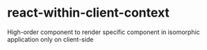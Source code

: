 # react-within-client-context
High-order component to render specific component in isomorphic application only on client-side
